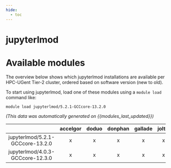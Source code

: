 ```yaml
---
hide:
  - toc
---
```


jupyterlmod
===========

# Available modules


The overview below shows which jupyterlmod installations are available per HPC-UGent Tier-2 cluster, ordered based on software version (new to old).

To start using jupyterlmod, load one of these modules using a `module load` command like:

```shell
module load jupyterlmod/5.2.1-GCCcore-13.2.0
```

*(This data was automatically generated on {{modules_last_updated}})*  

| |accelgor|doduo|donphan|gallade|joltik|shinx|skitty|
| :---: | :---: | :---: | :---: | :---: | :---: | :---: | :---: |
|jupyterlmod/5.2.1-GCCcore-13.2.0|x|x|x|x|x|x|x|
|jupyterlmod/4.0.3-GCCcore-12.3.0|x|x|x|x|x|x|x|
